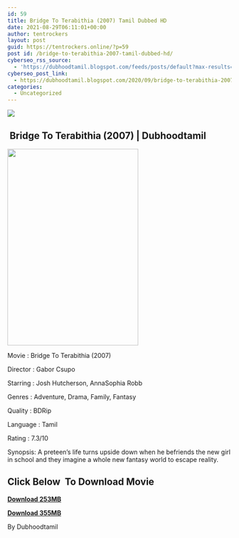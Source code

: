 ```yaml
---
id: 59
title: Bridge To Terabithia (2007) Tamil Dubbed HD
date: 2021-08-29T06:11:01+00:00
author: tentrockers
layout: post
guid: https://tentrockers.online/?p=59
post id: /bridge-to-terabithia-2007-tamil-dubbed-hd/
cyberseo_rss_source:
  - 'https://dubhoodtamil.blogspot.com/feeds/posts/default?max-results=150&start-index=1'
cyberseo_post_link:
  - https://dubhoodtamil.blogspot.com/2020/09/bridge-to-terabithia-2007-tamil-dubbed.html
categories:
  - Uncategorized
---
```

<div class="media_block">
  <img src="https://1.bp.blogspot.com/-ti4tYdURiuw/X3LbNsH4X1I/AAAAAAAACjg/6i6ty5CHw7sOCvvhJBf6Mmd4LO2rtGgEACNcBGAsYHQ/s72-w294-h442-c/20d1bdbfd03b9b73f7fe991d1e485188.jpg" class="media_thumbnail" />
</div>

## &nbsp;Bridge To Terabithia (2007) | Dubhoodtamil

<div class="separator">
  <a href="https://1.bp.blogspot.com/-ti4tYdURiuw/X3LbNsH4X1I/AAAAAAAACjg/6i6ty5CHw7sOCvvhJBf6Mmd4LO2rtGgEACNcBGAsYHQ/s1440/20d1bdbfd03b9b73f7fe991d1e485188.jpg" imageanchor="1"><img loading="lazy" border="0" data-original-height="1440" data-original-width="960" height="442" src="https://1.bp.blogspot.com/-ti4tYdURiuw/X3LbNsH4X1I/AAAAAAAACjg/6i6ty5CHw7sOCvvhJBf6Mmd4LO2rtGgEACNcBGAsYHQ/w294-h442/20d1bdbfd03b9b73f7fe991d1e485188.jpg" width="294" /></a>
</div>

Movie	<span></span>:	<span></span>Bridge To Terabithia (2007)&nbsp;

Director	<span></span>:	<span></span>Gabor Csupo&nbsp;

Starring	<span></span>:	<span></span>Josh Hutcherson, AnnaSophia Robb&nbsp;

Genres	<span></span>:	<span></span>Adventure, Drama, Family, Fantasy&nbsp;

Quality	<span></span>:	<span></span>BDRip&nbsp;

Language	<span></span>:	<span></span>Tamil&nbsp;

Rating	<span></span>:	<span></span>7.3/10&nbsp;

Synopsis: A preteen&#8217;s life turns upside down when he befriends the new girl in school and they imagine a whole new fantasy world to escape reality.

## **<span>Click Below&nbsp; To Download Movie</span>**

**<span><a href="https://oncehelp.com/btt-1" target="_blank" rel="noopener">Download&nbsp;253MB</a></span>**

**<span><a href="https://oncehelp.com/btt-2" target="_blank" rel="noopener">Download 355MB</a></span>**

By Dubhoodtamil